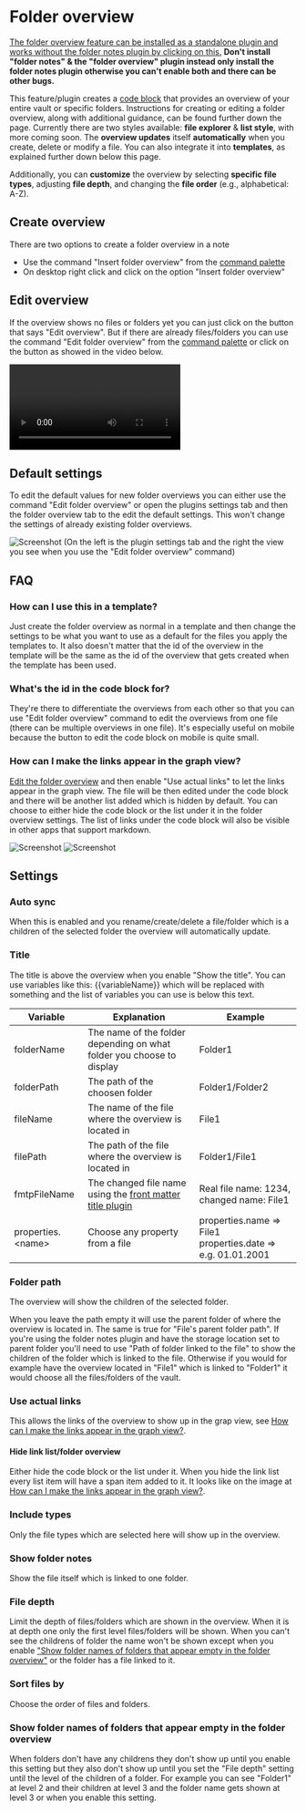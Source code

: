 # Folder overview
[The folder overview feature can be installed as a standalone plugin and works without the folder notes plugin by clicking on this.](https://obsidian.md/plugins?id=folder-overview)
**Don't install "folder notes" & the "folder overview" plugin instead only install the folder notes plugin otherwise you can't enable both and there can be other bugs.**

This feature/plugin creates a [code block](https://help.obsidian.md/Editing+and+formatting/Basic+formatting+syntax#Code+blocks) that provides an overview of your entire vault or specific folders. Instructions for creating or editing a folder overview, along with additional guidance, can be found further down the page.
Currently there are two styles available: **file explorer** & **list style**, with more coming soon. The **overview updates** itself **automatically** when you create, delete or modify a file. You can also integrate it into **templates**, as explained further down below this page.

Additionally, you can **customize** the overview by selecting **specific file types**, adjusting **file depth**, and changing the **file order** (e.g., alphabetical: A-Z).
## Create overview 
There are two options to create a folder overview in a note

- Use the command "Insert folder overview" from the [command palette](https://help.obsidian.md/Plugins/Command+palette)
- On desktop right click and click on the option "Insert folder overview"
## Edit overview
If the overview shows no files or folders yet you can just click on the button that says "Edit overview". But if there are already files/folders you can use the command "Edit folder overview" from the [command palette](https://help.obsidian.md/Plugins/Command+palette) or click on the button as showed in the video below.

![type:video](../assets/n5AGi3VCxF5JcNx2Wm5O.mp4)

## Default settings
To edit the default values for new folder overviews you can either use the command "Edit folder overview" or open the plugins settings tab and then the folder overview tab to the edit the default settings. This won't change the settings of already existing folder overviews.


![Screenshot](../assets/screenshots/b4QOtkzJs0.png)
(On the left is the plugin settings tab and the right the view you see when you use the "Edit folder overview" command)

## FAQ
### How can I use this in a template?

Just create the folder overview as normal in a template and then change the settings to be what you want to use as a default for the files you apply the templates to. It also doesn't matter that the id of the overview in the template will be the same as the id of the overview that gets created when the template has been used.

### What's the id in the code block for?
They're there to differentiate the overviews from each other so that you can use "Edit folder overview" command to edit the overviews from one file (there can be multiple overviews in one file). It's especially useful on mobile because the button to edit the code block on mobile is quite small.

### How can I make the links appear in the graph view?
[Edit the folder overview](#edit-overview) and then enable "Use actual links" to let the links appear in the graph view. The file will be then edited under the code block and there will be another list added which is hidden by default. You can choose to either hide the code block or the list under it in the folder overview settings. The list of links under the code block will also be visible in other apps that support markdown.

![Screenshot](../assets/screenshots/Obsidian_nAqAIrlZFW.png)
![Screenshot](../assets/screenshots/P7yvNZmF5e.png)

## Settings

### Auto sync
When this is enabled and you rename/create/delete a file/folder which is a children of the selected folder the overview will automatically update.
### Title
The title is above the overview when you enable "Show the title". You can use variables like this: {{variableName}} which will be replaced with something and the list of variables you can use is below this text.

| Variable           | Explanation                                                                                                         | Example                                                        |
| ------------------ | ------------------------------------------------------------------------------------------------------------------- | -------------------------------------------------------------- |
| folderName         | The name of the folder depending on what folder you choose to display                                               | Folder1                                                        |
| folderPath         | The path of the choosen folder                                                                                      | Folder1/Folder2                                                |
| fileName           | The name of the file where the overview is located in                                                               | File1                                                          |
| filePath           | The path of the file where the overview is located in                                                               | Folder1/File1                                                  |
| fmtpFileName       | The changed file name using the [front matter title plugin](https://github.com/snezhig/obsidian-front-matter-title) | Real file name: 1234, changed name: File1                      |
| properties.<name\> | Choose any property from a file                                                                                     | properties.name => File1<br>properties.date => e.g. 01.01.2001 |

### Folder path
The overview will show the children of the selected folder.

When you leave the path empty it will use the parent folder of where the overview is located in. The same is true for "File's parent folder path". If you're using the folder notes plugin and have the storage location set to parent folder you'll need to use "Path of folder linked to the file" to show the children of the folder which is linked to the file. Otherwise if you would for example have the overview located in "File1" which is linked to "Folder1" it would choose all the files/folders of the vault.

### Use actual links
This allows the links of the overview to show up in the grap view, see [How can I make the links appear in the graph view?](#how-can-i-make-the-links-appear-in-the-graph-view?).

#### Hide link list/folder overview
Either hide the code block or the list under it. When you hide the link list every list item will have a span item added to it. It looks like on the image at [How can I make the links appear in the graph view?](#how-can-i-make-the-links-appear-in-the-graph-view?).

### Include types
Only the file types which are selected here will show up in the overview.

### Show folder notes
Show the file itself which is linked to one folder.

### File depth
Limit the depth of files/folders which are shown in the overview. When it is at depth one only the first level files/folders will be shown. When you can't see the childrens of folder the name won't be shown except when you enable ["Show folder names of folders that appear empty in the folder overview"](#show-folder-names-of-folders-that-appear-empty-in-the-folder-overview) or the folder has a file linked to it.

### Sort files by
Choose the order of files and folders.

### Show folder names of folders that appear empty in the folder overview
When folders don't have any childrens they don't show up until you enable this setting but they also don't show up until you set the "File depth" setting until the level of the children of a folder. For example you can see "Folder1" at level 2 and their children at level 3 and the folder name gets shown at level 3 or when you enable this setting.